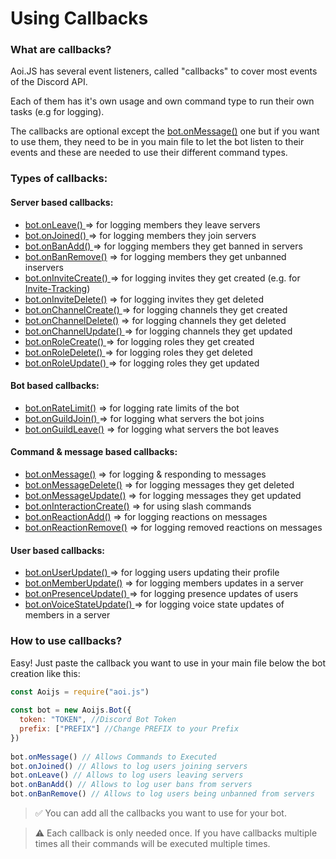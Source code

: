 # Using Callbacks

### What are callbacks?

Aoi.JS has several event listeners, called "callbacks" to cover most events of the Discord API.

Each of them has it's own usage and own command type to run their own tasks \(e.g for logging\).

The callbacks are optional except the [bot.onMessage\(\)](callbacks/bot.onmessage.md) one but if you want to use them, they need to be in you main file to let the bot listen to their events and these are needed to use their different command types.

### Types of callbacks:

#### Server based callbacks:

* [bot.onLeave\(\) ](callbacks/bot.onleave.md)=&gt; for logging members they leave servers
* [bot.onJoined\(\) ](callbacks/bot.onjoined.md)=&gt; for logging members they join servers
* [bot.onBanAdd\(\) ](callbacks/bot.onbanadd.md)=&gt; for logging members they get banned in servers
* [bot.onBanRemove\(\)](callbacks/bot.onbanremove.md) =&gt; for logging members they get unbanned inservers
* [bot.onInviteCreate\(\) ](callbacks/bot.oninvitecreate.md)=&gt; for logging invites they get created \(e.g. for [Invite-Tracking](guide/advanced-guides/invite-system.md)\)
* [bot.onInviteDelete\(\)](callbacks/bot.oninvitedelete.md) =&gt; for logging invites they get deleted
* [bot.onChannelCreate\(\) ](callbacks/bot.onchannelcreate.md)=&gt; for logging channels they get created
* [bot.onChannelDelete\(\)](callbacks/bot.onchanneldelete.md) =&gt; for logging channels they get deleted
* [bot.onChannelUpdate\(\) ](callbacks/bot.onchannelupdate.md)=&gt; for logging channels they get updated
* [bot.onRoleCreate\(\) ](callbacks/bot.onrolecreate.md)=&gt; for logging roles they get created
* [bot.onRoleDelete\(\) ](callbacks/bot.onroledelete.md)=&gt; for logging roles they get deleted
* [bot.onRoleUpdate\(\) ](callbacks/bot.onroleupdate.md)=&gt; for logging roles they get updated

#### Bot based callbacks:

* [bot.onRateLimit\(\)](callbacks/bot.onratelimit.md) =&gt; for logging rate limits of the bot
* [bot.onGuildJoin\(\) ](callbacks/bot.onguildadd.md)=&gt; for logging what servers the bot joins
* [bot.onGuildLeave\(\)](callbacks/bot.onguildleave.md) =&gt; for logging what servers the bot leaves

#### Command & message based callbacks:

* [bot.onMessage\(\)](callbacks/bot.onmessage.md) =&gt; for logging & responding to messages
* [bot.onMessageDelete\(\)](callbacks/bot.onmessagedelete.md) =&gt; for logging messages they get deleted
* [bot.onMessageUpdate\(\)](callbacks/bot.onmessageupdate.md) =&gt; for logging messages they get updated
* [bot.onInteractionCreate\(\)](callbacks/bot.oninteractioncreate.md) =&gt; for using slash commands
* [bot.onReactionAdd\(\)](callbacks/bot.onreactionadd.md) =&gt; for logging reactions on messages
* [bot.onReactionRemove\(\)](callbacks/bot.onreactionremove.md) =&gt; for logging removed reactions on messages

#### User based callbacks:

* [bot.onUserUpdate\(\) ](callbacks/bot.onuserupdate.md)=&gt; for logging users updating their profile
* [bot.onMemberUpdate\(\)](callbacks/bot.onmemberupdate.md) =&gt; for logging members updates in a server
* [bot.onPresenceUpdate\(\) ](callbacks/bot.onpresenceupdate.md)=&gt; for logging presence updates of users
* [bot.onVoiceStateUpdate\(\) ](callbacks/bot.onvoicestateupdate.md)=&gt; for logging voice state updates of members in a server

### How to use callbacks?

Easy! Just paste the callback you want to use in your main file below the bot creation like this:

```javascript
const Aoijs = require("aoi.js")
 
const bot = new Aoijs.Bot({
  token: "TOKEN", //Discord Bot Token
  prefix: ["PREFIX"] //Change PREFIX to your Prefix
})
 
bot.onMessage() // Allows Commands to Executed
bot.onJoined() // Allows to log users joining servers
bot.onLeave() // Allows to log users leaving servers
bot.onBanAdd() // Allows to log user bans from servers
bot.onBanRemove() // Allows to log users being unbanned from servers
```

> ✅ You can add all the callbacks you want to use for your bot.

> ⚠ Each callback is only needed once. If you have callbacks multiple times all their commands will be executed multiple times.

